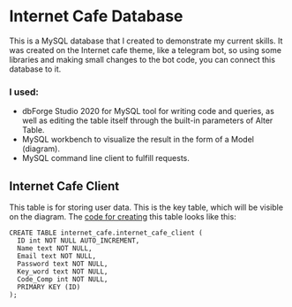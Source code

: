 # Internet Cafe Database

This is a MySQL database that I created to demonstrate my current skills. It was created on the Internet cafe theme, like a telegram bot, so using some libraries and making small changes to the bot code, you can connect this database to it.

### I used:
* dbForge Studio 2020 for MySQL tool for writing code and queries, as well as editing the table itself through the built-in parameters of Alter Table.
* MySQL workbench to visualize the result in the form of a Model (diagram).
* MySQL command line client to fulfill requests.


## Internet Cafe Client

This table is for storing user data. This is the key table, which will be visible on the diagram.
The [code for creating](SQL/internet_cafe/Create-table-internet_cafe_client) this table looks like this:
```
CREATE TABLE internet_cafe.internet_cafe_client (
  ID int NOT NULL AUTO_INCREMENT,
  Name text NOT NULL,
  Email text NOT NULL,
  Password text NOT NULL,
  Key_word text NOT NULL,
  Code_Comp int NOT NULL,
  PRIMARY KEY (ID)
);
```


